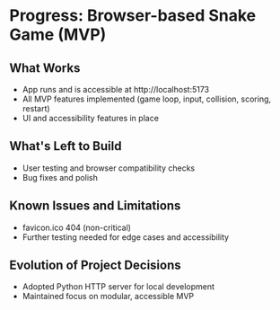 # Progress: Browser-based Snake Game (MVP)

## What Works
- App runs and is accessible at http://localhost:5173
- All MVP features implemented (game loop, input, collision, scoring, restart)
- UI and accessibility features in place

## What's Left to Build
- User testing and browser compatibility checks
- Bug fixes and polish

## Known Issues and Limitations
- favicon.ico 404 (non-critical)
- Further testing needed for edge cases and accessibility

## Evolution of Project Decisions
- Adopted Python HTTP server for local development
- Maintained focus on modular, accessible MVP 